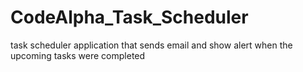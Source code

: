# CodeAlpha_Task_Scheduler
task scheduler application that sends email and show alert when the upcoming tasks were completed
